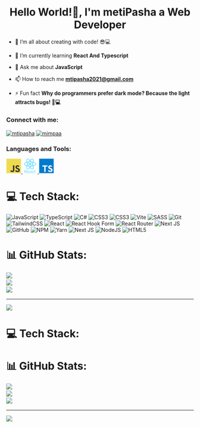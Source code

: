 <h1 align="center">Hello World!👋, I'm metiPasha a Web Developer</h1>

- 🚀 I’m all about creating with code! 😎💻
  
- 🌱 I’m currently learning **React And Typescript**
    
- 💬 Ask me about **JavaScript**
  
- 📫 How to reach me **mtipasha2021@gmail.com**

- ⚡ Fun fact **Why do programmers prefer dark mode? Because the light attracts bugs! 🐛💻**

<h3 align="left">Connect with me:</h3>
<p align="left">
<a href="https://instagram.com/mtipasha" target="blank"><img align="center" src="https://raw.githubusercontent.com/rahuldkjain/github-profile-readme-generator/master/src/images/icons/Social/instagram.svg" alt="mtipasha" height="30" width="40" /></a>
<a href="https://discord.gg/mimpaa" target="blank"><img align="center" src="https://raw.githubusercontent.com/rahuldkjain/github-profile-readme-generator/master/src/images/icons/Social/discord.svg" alt="mimpaa" height="30" width="40" /></a>
</p>

<h3 align="left">Languages and Tools:</h3>
<p align="left"> <a href="https://developer.mozilla.org/en-US/docs/Web/JavaScript" target="_blank" rel="noreferrer"> <img src="https://raw.githubusercontent.com/devicons/devicon/master/icons/javascript/javascript-original.svg" alt="javascript" width="40" height="40"/> </a> <a href="https://reactjs.org/" target="_blank" rel="noreferrer"> <img src="https://raw.githubusercontent.com/devicons/devicon/master/icons/react/react-original-wordmark.svg" alt="react" width="40" height="40"/> </a> <a href="https://www.typescriptlang.org/" target="_blank" rel="noreferrer"> <img src="https://raw.githubusercontent.com/devicons/devicon/master/icons/typescript/typescript-original.svg" alt="typescript" width="40" height="40"/> </a> </p>

# 💻 Tech Stack:
![JavaScript](https://img.shields.io/badge/javascript-%23323330.svg?style=for-the-badge&logo=javascript&logoColor=%23F7DF1E) ![TypeScript](https://img.shields.io/badge/typescript-%23007ACC.svg?style=for-the-badge&logo=typescript&logoColor=white) ![C#](https://img.shields.io/badge/c%23-%23239120.svg?style=for-the-badge&logo=csharp&logoColor=white) ![CSS3](https://img.shields.io/badge/css3-%231572B6.svg?style=for-the-badge&logo=css3&logoColor=white) ![CSS3](https://img.shields.io/badge/css3-%231572B6.svg?style=for-the-badge&logo=css3&logoColor=white) ![Vite](https://img.shields.io/badge/vite-%23646CFF.svg?style=for-the-badge&logo=vite&logoColor=white) ![SASS](https://img.shields.io/badge/SASS-hotpink.svg?style=for-the-badge&logo=SASS&logoColor=white) ![Git](https://img.shields.io/badge/git-%23F05033.svg?style=for-the-badge&logo=git&logoColor=white) ![TailwindCSS](https://img.shields.io/badge/tailwindcss-%2338B2AC.svg?style=for-the-badge&logo=tailwind-css&logoColor=white) ![React](https://img.shields.io/badge/react-%2320232a.svg?style=for-the-badge&logo=react&logoColor=%2361DAFB) ![React Hook Form](https://img.shields.io/badge/React%20Hook%20Form-%23EC5990.svg?style=for-the-badge&logo=reacthookform&logoColor=white) ![React Router](https://img.shields.io/badge/React_Router-CA4245?style=for-the-badge&logo=react-router&logoColor=white) ![Next JS](https://img.shields.io/badge/Next-black?style=for-the-badge&logo=next.js&logoColor=white) ![GitHub](https://img.shields.io/badge/github-%23121011.svg?style=for-the-badge&logo=github&logoColor=white)
![NPM](https://img.shields.io/badge/NPM-%23CB3837.svg?style=for-the-badge&logo=npm&logoColor=white) ![Yarn](https://img.shields.io/badge/yarn-%232C8EBB.svg?style=for-the-badge&logo=yarn&logoColor=white) ![Next JS](https://img.shields.io/badge/Next-black?style=for-the-badge&logo=next.js&logoColor=white) ![NodeJS](https://img.shields.io/badge/node.js-6DA55F?style=for-the-badge&logo=node.js&logoColor=white) ![HTML5](https://img.shields.io/badge/html5-%23E34F26.svg?style=for-the-badge&logo=html5&logoColor=white) 
# 📊 GitHub Stats:
![](https://github-readme-stats.vercel.app/api?username=MetiPasha&theme=dark&hide_border=false&include_all_commits=false&count_private=false)<br/>
![](https://github-readme-streak-stats.herokuapp.com/?user=MetiPasha&theme=dark&hide_border=false)<br/>
![](https://github-readme-stats.vercel.app/api/top-langs/?username=MetiPasha&theme=dark&hide_border=false&include_all_commits=false&count_private=false&layout=compact)

---
[![](https://visitcount.itsvg.in/api?id=MetiPasha&icon=0&color=0)](https://visitcount.itsvg.in)

<!-- Proudly created with GPRM ( https://gprm.itsvg.in ) -->

# 💻 Tech Stack:

# 📊 GitHub Stats:
![](https://github-readme-stats.vercel.app/api?username=MetiPasha&theme=dark&hide_border=false&include_all_commits=false&count_private=false)<br/>
![](https://github-readme-streak-stats.herokuapp.com/?user=MetiPasha&theme=dark&hide_border=false)<br/>
![](https://github-readme-stats.vercel.app/api/top-langs/?username=MetiPasha&theme=dark&hide_border=false&include_all_commits=false&count_private=false&layout=compact)

---
[![](https://visitcount.itsvg.in/api?id=MetiPasha&icon=0&color=0)](https://visitcount.itsvg.in)

<!-- Proudly created with GPRM ( https://gprm.itsvg.in ) -->
